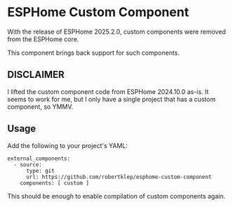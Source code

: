 # ESPHome Custom Component

With the release of ESPHome 2025.2.0, custom components were removed from the ESPHome core.

This component brings back support for such components.

## DISCLAIMER

I lifted the custom component code from ESPHome 2024.10.0 as-is. It seems to work for me, but I only have a single project that has a custom component, so YMMV.

## Usage

Add the following to your project's YAML:
```
external_components:
  - source:
      type: git
      url: https://github.com/robertklep/esphome-custom-component
    components: [ custom ]
```

This should be enough to enable compilation of custom components again.
